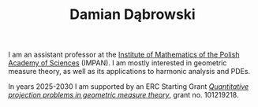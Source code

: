 ﻿---
# Display name
title: Damian Dąbrowski

# Is this the primary user of the site?
superuser: true

# Role/position/tagline
role: Assistant professor

# Organizations/Affiliations to show in About widget
organizations:
- name: IMPAN
  url: https://www.impan.pl/en

# Short bio (displayed in user profile at end of posts)
bio: My research interests include geometric measure theory and harmonic analysis.

# Interests to show in About widget
interests:
- quantitative rectifiability
- singular integral operators in non-doubling setting
- behaviour of sets and measures under orthogonal projections
- visibility problems
- potential theory

# Education to show in About widget
education:
  courses:
  - course: PhD in Mathematics
    institution: Universitat Autònoma de Barcelona
    year: 2021
  - course: MSc in Mathematics
    institution: University of Warsaw
    year: 2017
  - course: BSc in in Mathematics
    institution: University of Warsaw
    year: 2015

# Social/Academic Networking
# For available icons, see: https://sourcethemes.com/academic/docs/page-builder/#icons
#   For an email link, use "fas" icon pack, "envelope" icon, and a link in the
#   form "mailto:your-email@example.com" or "/#contact" for contact widget.
social:
- icon: envelope
  icon_pack: fas
  link: '/#contact'
# - icon: twitter
#  icon_pack: fab
#  link: https://twitter.com/GeorgeCushen
- icon: google-scholar  # Alternatively, use `google-scholar` icon from `ai` icon pack
  icon_pack: ai
  link: https://scholar.google.co.uk/citations?user=yI0f0AEAAAAJ
- icon: orcid
  icon_pack: ai
  link: https://orcid.org/0000-0003-4495-6090
# - icon: github
# icon_pack: fab
#  link: https://github.com/gcushen
# - icon: linkedin
# icon_pack: fab
# link: https://www.linkedin.com/

# Link to a PDF of your resume/CV.
# To use: copy your resume to `static/media/resume.pdf`, enable `ai` icons in `params.toml`, 
# and uncomment the lines below.
# - icon: cv
#   icon_pack: ai
#   link: media/CV_02_2022.pdf

# Enter email to display Gravatar (if Gravatar enabled in Config)
email: ""

# Highlight the author in author lists? (true/false)
highlight_name: false
---

I am an assistant professor at the [Institute of Mathematics of the Polish Academy of Sciences](https://www.impan.pl/en) (IMPAN). I am mostly interested in geometric measure theory, as well as its applications to harmonic analysis and PDEs.

In years 2025-2030 I am supported by an ERC Starting Grant [_Quantitative projection problems in geometric measure theory_](/qproject), grant no. 101219218.
